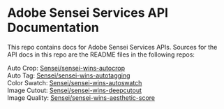# Adobe Sensei Services API Documentation

This repo contains docs for Adobe Sensei Services APIs. Sources for the API docs in this repo are the README files in the following repos:

Auto Crop: [Sensei/sensei-wins-autocrop](https://git.corp.adobe.com/Sensei/sensei-wins-autocrop)  
Auto Tag: [Sensei/sensei-wins-autotagging](https://git.corp.adobe.com/Sensei/sensei-wins-autotagging)  
Color Swatch: [Sensei/sensei-wins-autoswatch](https://git.corp.adobe.com/Sensei/sensei-wins-autoswatch)  
Image Cutout: [Sensei/sensei-wins-deepcutout](https://git.corp.adobe.com/Sensei/sensei-wins-deepcutout)  
Image Quality: [Sensei/sensei-wins-aesthetic-score](https://git.corp.adobe.com/Sensei/sensei-wins-aesthetic-score)  